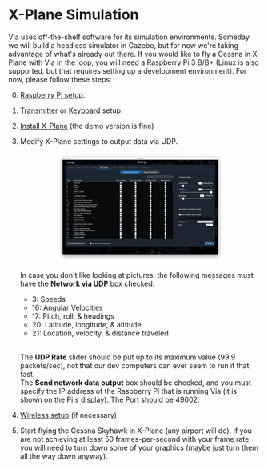 # X-Plane Simulation

Via uses off-the-shelf software for its simulation environments. Someday we will build a headless simulator in Gazebo, but for now we're taking advantage of what's already out there. If you would like to fly a Cessna in X-Plane with Via in the loop, you will need a Raspberry Pi 3 B/B+ (Linux is also supported, but that requires setting up a development environment). For now, please follow these steps:

0.  [Raspberry Pi setup](rpi.md).
1.  [Transmitter](transmitter.md) or [Keyboard](keyboard.md) setup.
2.  [Install X-Plane](https://www.x-plane.com/desktop/try-it/) (the demo version is fine)
3.  Modify X-Plane settings to output data via UDP. <p align="center"><img src="../resources/xplane_data_output.jpg" width="70%"></p>
    In case you don't like looking at pictures, the following messages must have the **Network via UDP** box checked:
    *   3: Speeds
    *   16: Angular Velocities
    *   17: Pitch, roll, & headings
    *   20: Latitude, longitude, & altitude
    *   21: Location, velocity, & distance traveled

    <br>The **UDP Rate** slider should be put up to its maximum value (99.9 packets/sec), not that our dev computers can ever seem to run it that fast.
    <br>The **Send network data output** box should be checked, and you must specify the IP address of the Raspberry Pi that is running Via (it is shown on the Pi's display). The Port should be 49002.
4.  [Wireless setup](wireless.md) (if necessary)
5.  Start flying the Cessna Skyhawk in X-Plane (any airport will do). If you are not achieving at least 50 frames-per-second with your frame rate, you will need to turn down some of your graphics (maybe just turn them all the way down anyway).
